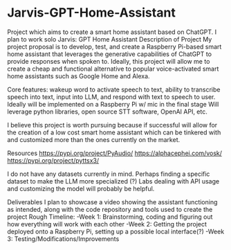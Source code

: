 # Jarvis-GPT-Home-Assistant
Project which aims to create a smart home assistant based on ChatGPT.
 I plan to work solo
Jarvis: GPT Home Assistant
Description of Project
My project proposal is to develop, test, and create a Raspberry Pi-based smart home assistant that leverages the generative capabilities of ChatGPT to provide responses when spoken to. Ideally, this project will allow me to create a cheap and functional alternative to popular voice-activated smart home assistants such as Google Home and Alexa.

Core features: wakeup word to activate speech to text, ability to transcribe speech into text, input into LLM, and respond with text to speech to user.
Ideally will be implemented on a Raspberry Pi w/ mic in the final stage
Will leverage python libraries, open source STT software, OpenAI API, etc. 

I believe this project is worth pursuing because if successful will allow for the creation of a low cost smart home assistant which can be tinkered with and customized more than the ones currently on the market.

Resources
https://pypi.org/project/PyAudio/
https://alphacephei.com/vosk/ 
https://pypi.org/project/pyttsx3/ 

I do not have any datasets currently in mind. Perhaps finding a specific dataset to make the LLM more specialized (?)
Labs dealing with API usage and customizing the model will probably be helpful.

Deliverables
I plan to showcase a video showing the assistant functioning as intended, along with the code repository and tools used to create the project
Rough Timeline:
-Week 1: Brainstorming, coding and figuring out how everything will work with each other
-Week 2: Getting the project deployed onto a Raspberry Pi, setting up a possible local interface(?)
-Week 3: Testing/Modifications/Improvements

